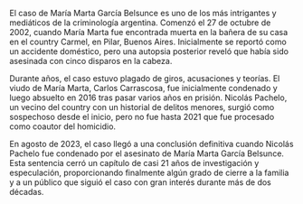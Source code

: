 El caso de María Marta García Belsunce es uno de los más intrigantes y mediáticos de la criminología argentina. Comenzó el 27 de octubre de 2002, cuando María Marta fue encontrada muerta en la bañera de su casa en el country Carmel, en Pilar, Buenos Aires. Inicialmente se reportó como un accidente doméstico, pero una autopsia posterior reveló que había sido asesinada con cinco disparos en la cabeza.

Durante años, el caso estuvo plagado de giros, acusaciones y teorías. El viudo de María Marta, Carlos Carrascosa, fue inicialmente condenado y luego absuelto en 2016 tras pasar varios años en prisión. Nicolás Pachelo, un vecino del country con un historial de delitos menores, surgió como sospechoso desde el inicio, pero no fue hasta 2021 que fue procesado como coautor del homicidio.

En agosto de 2023, el caso llegó a una conclusión definitiva cuando Nicolás Pachelo fue condenado por el asesinato de María Marta García Belsunce. Esta sentencia cerró un capítulo de casi 21 años de investigación y especulación, proporcionando finalmente algún grado de cierre a la familia y a un público que siguió el caso con gran interés durante más de dos décadas.